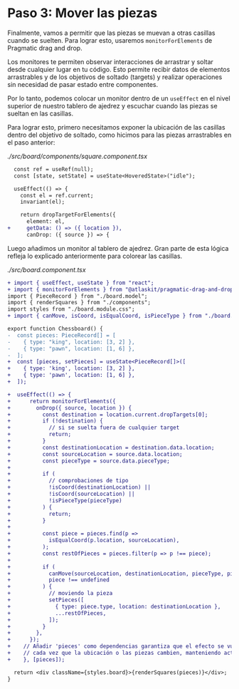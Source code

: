 # Paso 3: Mover las piezas

Finalmente, vamos a permitir que las piezas se muevan a otras casillas cuando se suelten. Para lograr esto, usaremos `monitorForElements` de Pragmatic drag and drop.

Los monitores te permiten observar interacciones de arrastrar y soltar desde cualquier lugar en tu código. Esto permite recibir datos de elementos arrastrables y de los objetivos de soltado (targets) y realizar operaciones sin necesidad de pasar estado entre componentes.

Por lo tanto, podemos colocar un monitor dentro de un `useEffect` en el nivel superior de nuestro tablero de ajedrez y escuchar cuando las piezas se sueltan en las casillas.

Para lograr esto, primero necesitamos exponer la ubicación de las casillas dentro del objetivo de soltado, como hicimos para las piezas arrastrables en el paso anterior:

_./src/board/components/square.component.tsx_

```diff
  const ref = useRef(null);
  const [state, setState] = useState<HoveredState>("idle");

  useEffect(() => {
    const el = ref.current;
    invariant(el);

    return dropTargetForElements({
      element: el,
+     getData: () => ({ location }),
      canDrop: ({ source }) => {
```

Luego añadimos un monitor al tablero de ajedrez. Gran parte de esta lógica refleja lo explicado anteriormente para colorear las casillas.

_./src/board.component.tsx_

```diff
+ import { useEffect, useState } from "react";
+ import { monitorForElements } from "@atlaskit/pragmatic-drag-and-drop/element/adapter";
import { PieceRecord } from "./board.model";
import { renderSquares } from "./components";
import styles from "./board.module.css";
+ import { canMove, isCoord, isEqualCoord, isPieceType } from "./board.utils";

export function Chessboard() {
-  const pieces: PieceRecord[] = [
-    { type: "king", location: [3, 2] },
-    { type: "pawn", location: [1, 6] },
-  ];
+  const [pieces, setPieces] = useState<PieceRecord[]>([
+    { type: 'king', location: [3, 2] },
+    { type: 'pawn', location: [1, 6] },
+  ]);

+  useEffect(() => {
+      return monitorForElements({
+        onDrop({ source, location }) {
+          const destination = location.current.dropTargets[0];
+          if (!destination) {
+            // si se suelta fuera de cualquier target
+            return;
+          }
+          const destinationLocation = destination.data.location;
+          const sourceLocation = source.data.location;
+          const pieceType = source.data.pieceType;
+
+          if (
+            // comprobaciones de tipo
+            !isCoord(destinationLocation) ||
+            !isCoord(sourceLocation) ||
+            !isPieceType(pieceType)
+          ) {
+            return;
+          }
+
+          const piece = pieces.find(p =>
+            isEqualCoord(p.location, sourceLocation),
+          );
+          const restOfPieces = pieces.filter(p => p !== piece);
+
+          if (
+            canMove(sourceLocation, destinationLocation, pieceType, pieces) &&
+            piece !== undefined
+          ) {
+            // moviendo la pieza
+            setPieces([
+              { type: piece.type, location: destinationLocation },
+              ...restOfPieces,
+            ]);
+          }
+        },
+      });
+    // Añadir 'pieces' como dependencias garantiza que el efecto se vuelva a ejecutar
+    // cada vez que la ubicación o las piezas cambien, manteniendo actualizada la lógica del target.
+    }, [pieces]);

  return <div className={styles.board}>{renderSquares(pieces)}</div>;
}
```
